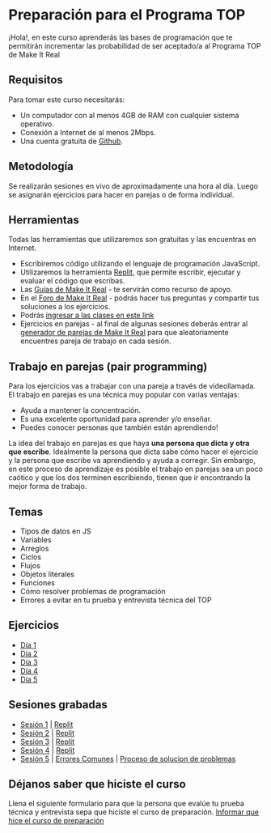 # Preparación para el Programa TOP

¡Hola!, en este curso aprenderás las bases de programación que te permitirán incrementar las probabilidad de ser aceptado/a al Programa TOP de Make It Real

## Requisitos

Para tomar este curso necesitarás:

- Un computador con al menos 4GB de RAM con cualquier sistema operativo.
- Conexión a Internet de al menos 2Mbps.
- Una cuenta gratuita de [Github](https://github.com/).

## Metodología

Se realizarán sesiones en vivo de aproximadamente una hora al día. Luego se asignarán ejercicios para hacer en parejas o de forma individual.

## Herramientas

Todas las herramientas que utilizaremos son gratuitas y las encuentras en Internet.

- Escribiremos código utilizando el lenguaje de programación JavaScript.
- Utilizaremos la herramienta [Replit](https://replit.com/), que permite escribir, ejecutar y evaluar el código que escribas.
- Las [Guías de Make It Real](https://guias.makeitreal.camp/javascript-i) - te servirán como recurso de apoyo.
- En el [Foro de Make It Real](https://foro.makeitreal.camp/c/preparacion-top-dec-2021/12) - podrás hacer tus preguntas y compartir tus soluciones a los ejercicios.
- Podrás [ingresar a las clases en este link](https://us02web.zoom.us/j/85617582069?pwd=SDZXdUhxbnJCL3RzSW52NG16cU4yZz09)
- Ejercicios en parejas - al final de algunas sesiones deberás entrar al [generador de parejas de Make It Real](https://go.makeitreal.camp/) para que aleatoriamente encuentres pareja de trabajo en cada sesión.

## Trabajo en parejas (pair programming)

Para los ejercicios vas a trabajar con una pareja a través de videollamada. El trabajo en parejas es una técnica muy popular con varias ventajas:

- Ayuda a mantener la concentración.
- Es una excelente oportunidad para aprender y/o enseñar.
- Puedes conocer personas que también están aprendiendo!

La idea del trabajo en parejas es que haya **una persona que dicta y otra que escribe**. Idealmente la persona que dicta sabe cómo hacer el ejercicio y la persona que escribe va aprendiendo y ayuda a corregir. Sin embargo, en este proceso de aprendizaje es posible el trabajo en parejas sea un poco caótico y que los dos terminen escribiendo, tienen que ir encontrando la mejor forma de trabajo.

## Temas
* Tipos de datos en JS
* Variables
* Arreglos
* Ciclos
* Flujos
* Objetos literales
* Funciones
* Cómo resolver problemas de programación
* Errores a evitar en tu prueba y entrevista técnica del TOP

## Ejercicios
- [Día 1](dia-1.md)
- [Día 2](dia-2.md)
- [Día 3](dia-3.md)
- [Día 4](dia-4.md)
- [Día 5](dia-5.md)

## Sesiones grabadas
- [Sesión 1](https://makeitreal.s3.amazonaws.com/videos/85617582069/2021-12-14/sH75eIj5O.mp4) | [Replit](https://replit.com/@jestrade/Dia-1#index.js)
- [Sesión 2](https://makeitreal.s3.amazonaws.com/videos/85617582069/2021-12-15/gmyZ8k0zC.mp4) | [Replit](https://replit.com/@jestrade/Dia-2#index.js)
- [Sesión 3](https://makeitreal.s3.amazonaws.com/videos/85617582069/2021-12-16/sYwptsibQ.mp4) | [Replit](https://replit.com/@jestrade/Dia-3#index.js)
- [Sesión 4](https://makeitreal.s3.amazonaws.com/videos/85617582069/2021-12-17/c_O9B0dof.mp4) | [Replit](https://replit.com/@jestrade/Dia-4#index.js)
- [Sesión 5](https://makeitreal.s3.amazonaws.com/videos/85617582069/2021-12-18/H_wX1bSHx.mp4) | [Errores Comunes](errores-comunes.md) | [Proceso de solucion de problemas](proceso-para-resolver-problemas.md)

## Déjanos saber que hiciste el curso
Llena el siguiente formulario para que la persona que evalúe tu prueba técnica y entrevista sepa que hiciste el curso de preparación. [Informar que hice el curso de preparación](https://forms.gle/vSkhTcRKKPKKT1NL9)
